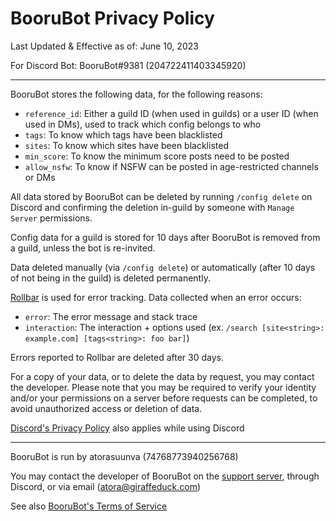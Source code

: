 # BooruBot Privacy Policy

Last Updated & Effective as of: June 10, 2023

For Discord Bot: BooruBot#9381 (204722411403345920)

---

BooruBot stores the following data, for the following reasons:

- `reference_id`: Either a guild ID (when used in guilds) or a user ID (when used in DMs), used to track which config belongs to who
- `tags`: To know which tags have been blacklisted
- `sites`: To know which sites have been blacklisted
- `min_score`: To know the minimum score posts need to be posted
- `allow_nsfw`: To know if NSFW can be posted in age-restricted channels or DMs

All data stored by BooruBot can be deleted by running `/config delete` on Discord and confirming the deletion in-guild by someone with `Manage Server` permissions.

Config data for a guild is stored for 10 days after BooruBot is removed from a guild, unless the bot is re-invited.

Data deleted manually (via `/config delete`) or automatically (after 10 days of not being in the guild) is deleted permanently.

[Rollbar](https://rollbar.com) is used for error tracking. Data collected when an error occurs:

- `error`: The error message and stack trace
- `interaction`: The interaction + options used (ex. `/search [site<string>: example.com] [tags<string>: foo bar]`)

Errors reported to Rollbar are deleted after 30 days.

For a copy of your data, or to delete the data by request, you may contact the developer. Please note that you may be required to verify your identity and/or your permissions on a server before requests can be completed, to avoid unauthorized access or deletion of data.

[Discord's Privacy Policy](https://discord.com/privacy) also applies while using Discord

---

BooruBot is run by atorasuunva (74768773940256768)

You may contact the developer of BooruBot on the [support server](https://discord.gg/8K3uCfb), through Discord, or via email (atora@giraffeduck.com)

See also [BooruBot's Terms of Service](./tos.md)
